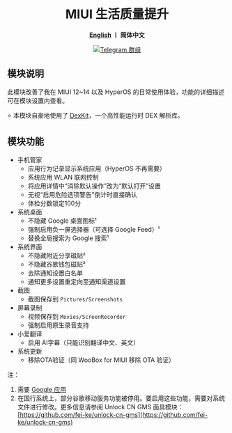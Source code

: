 <div align="center">
   <h1>MIUI 生活质量提升</h1>
   <p>
       <b><a href="https://github.com/Xposed-Modules-Repo/io.github.chsbuffer.miuihelper/blob/main/README_EN.md">English</a>  丨 简体中文</b>
   </p>
   <a href="https://t.me/miuiqol"><img alt="Telegram 群组" src="https://img.shields.io/badge/Join-Telegram-blue.svg?logo=telegram"></a>
</div>

## 模块说明

此模块改善了我在 MIUI 12~14 以及 HyperOS 的日常使用体验，功能的详细描述可在模块设置内查看。

⭐ 本模块自豪地使用了 [DexKit](https://luckypray.org/DexKit/zh-cn/)，一个高性能运行时 DEX 解析库。

## 模块功能
- 手机管家
  - 应用行为记录显示系统应用（HyperOS 不再需要）
  - 系统应用 WLAN 联网控制
  - 将应用详情中“消除默认操作”改为“默认打开”设置
  - 无视“启用危险选项警告”倒计时直接确认
  - 体检分数锁定100分
- 系统桌面
  - 不隐藏 Google 桌面图标¹
  - 强制启用负一屏选择器（可选择 Google Feed）¹
  - 替换全局搜索为 Google 搜索¹
- 系统界面
  - 不隐藏附近分享磁贴²
  - 不隐藏谷歌钱包磁贴²
  - 去除通知设置白名单
  - 通知更多设置重定向至通知渠道设置
- 截图
  - 截图保存到 `Pictures/Screenshots`
- 屏幕录制
  - 视频保存到 `Movies/ScreenRecorder`
  - 强制启用原生录音支持
- 小爱翻译
  - 启用 AI字幕（只能识别翻译中文、英文）
- 系统更新
  - 移除OTA验证（同 WooBox for MIUI 移除 OTA 验证）

注：

1. 需要 [Google 应用](https://play.google.com/store/apps/details?id=com.google.android.googlequicksearchbox) 
2. 在国行系统上，部分谷歌移动服务功能被停用。要启用这些功能，需要对系统文件进行修改。更多信息请参阅 Unlock CN GMS 面具模块：[https://github.com/fei-ke/unlock-cn-gms](https://github.com/fei-ke/unlock-cn-gms)
